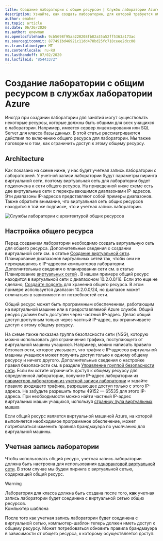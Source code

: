 ```yaml
---
title: Создание лаборатории с общим ресурсом | Службы лаборатории Azure
description: Узнайте, как создать лабораторию, для которой требуется общий ресурс учащихся.
author: emaher
ms.topic: article
ms.date: 06/26/2020
ms.author: enewman
ms.openlocfilehash: 9cb5698f95aa220208fb02a35a52ff5363a173ac
ms.sourcegitcommit: 877491bd46921c11dd478bd25fc718ceee2dcc08
ms.translationtype: MT
ms.contentlocale: ru-RU
ms.lasthandoff: 07/02/2020
ms.locfileid: "85443372"
---
```

# <a name="how-to-create-a-lab-with-a-shared-resource-in-azure-lab-services"></a>Создание лаборатории с общим ресурсом в службах лаборатории Azure

Иногда при создании лаборатории для занятий могут существовать некоторые ресурсы, которые должны быть общими для всех учащихся в лаборатории.  Например, имеется сервер лицензирования или SQL Server для класса базы данных.  В этой статье рассматриваются действия по включению общего ресурса для лаборатории.  Мы также поговорим о том, как ограничить доступ к этому общему ресурсу.

## <a name="architecture"></a>Architecture

Как показано на схеме ниже, у нас будет учетная запись лаборатории с лабораторией.  У учетной записи лаборатории будут параметры пиринга виртуальной сети, поэтому виртуальная сеть для лаборатории будет подключена к сети общего ресурса.  На приведенной ниже схеме есть две виртуальные сети с перекрывающимся диапазонами IP-адресов.  Эти диапазоны IP-адресов представляют собой примеры диапазонов.  Также обратите внимание, что виртуальная сеть общих ресурсов находится в той же подписке, что и учетная запись лаборатории.

![Службы лаборатории с архитектурой общих ресурсов](./media/how-to-create-a-lab-with-shared-resource/shared-resource-architecture.png)

## <a name="setup-shared-resource"></a>Настройка общего ресурса

Перед созданием лаборатории необходимо создать виртуальную сеть для общего ресурса.  Дополнительные сведения о создании виртуальной сети см. в статье [Создание виртуальной сети](../virtual-network/quick-create-portal.md).  Планирование диапазонов виртуальных сетей так, чтобы они не перекрывались с IP-адресом компьютеров лаборатории.  Дополнительные сведения о планировании сети см. в статье Планирование [виртуальных сетей](../virtual-network/virtual-network-vnet-plan-design-arm.md) . В нашем примере общий ресурс находится в виртуальной сети с диапазоном 10.2.0.0/16.  Если это еще не сделано, [Создайте подсеть](../virtual-network/virtual-network-manage-subnet.md#add-a-subnet) для хранения общего ресурса.  В этом примере используется диапазон 10.2.0.0/24, но диапазон может отличаться в зависимости от потребностей сети.

Общий ресурс может быть программным обеспечением, работающим на виртуальной машине или в предоставляемой Azure службе. Общий ресурс должен быть доступен через частный IP-адрес.  Делая общий доступ доступным только через частный IP-адрес, вы ограничиваете доступ к этому общему ресурсу.

На схеме также показана группа безопасности сети (NSG), которую можно использовать для ограничения трафика, поступающего от виртуальной машины учащихся.  Например, можно написать правило безопасности, которое указывает, что трафик с IP-адресов виртуальной машины учащихся может получить доступ только к одному общему ресурсу и ничего другого.  Дополнительные сведения о настройке правил безопасности см. в разделе [Управление группой безопасности сети](../virtual-network/manage-network-security-group.md#work-with-security-rules). Если вы хотите ограничить доступ к общему ресурсу для определенной лаборатории, получите IP-адрес лаборатории из [параметров лаборатории из учетной записи лаборатории](manage-labs.md#view-labs-in-a-lab-account) и задайте правило входящего трафика, разрешающее доступ только с этого IP-адреса.  Не забудьте разрешить порты 49152 — 65535 для этого IP-адреса.  При необходимости можно найти частный IP-адрес виртуальных машин учащихся, используя [страницу пула виртуальных машин](how-to-set-virtual-machine-passwords.md).

Если общий ресурс является виртуальной машиной Azure, на которой выполняется необходимое программное обеспечение, может потребоваться изменить правила брандмауэра по умолчанию для виртуальной машины.

## <a name="lab-account"></a>Учетная запись лаборатории

Чтобы использовать общий ресурс, учетная запись лаборатории должна быть настроена для использования [одноранговой виртуальной сети](how-to-connect-peer-virtual-network.md).  В этом случае мы будем пиринга с виртуальной сетью, содержащей общий ресурс.

>[!WARNING]
>Лаборатория для класса должна быть создана после того, **как** учетная запись лаборатории будет соединена с виртуальной сетью общих ресурсов.  
Компьютер шаблона

После того как учетная запись лаборатории будет соединена с виртуальной сетью, компьютер-шаблон теперь должен иметь доступ к общему ресурсу.  Может потребоваться обновить правила брандмауэра в зависимости от общего ресурса, к которому осуществляется доступ.

